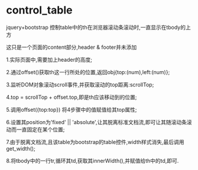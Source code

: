 # control_table
jquery+bootstrap 控制table中的th在浏览器滚动条滚动时,一直显示在tbody的上方

这只是一个页面的content部分,header & footer并未添加

1.实际页面中,需要加上header的高度;

2.通过offset()获取th这一行所处的位置,返回obj{top:(num),left:(num)};

3.监听DOM对象滚动scroll事件,并获取滚动的top距离:scrollTop;

4.top = scrollTop + offset.top,即是th应该移动到的位置;

5.调用offset({top:top}) 将4步骤中的值赋值给其top属性;

6.设置其position为'fixed' || 'absolute',让其脱离标准文档流,即可让其随滚动条滚动而一直固定在某个位置;

7.由于脱离文档流,且该table为bootstrap的table控件,width样式消失,最后调用get_width();

8.将tbody中的一行tr,循环其td,获取其innerWidth(),并赋值给th中的td,即可.

